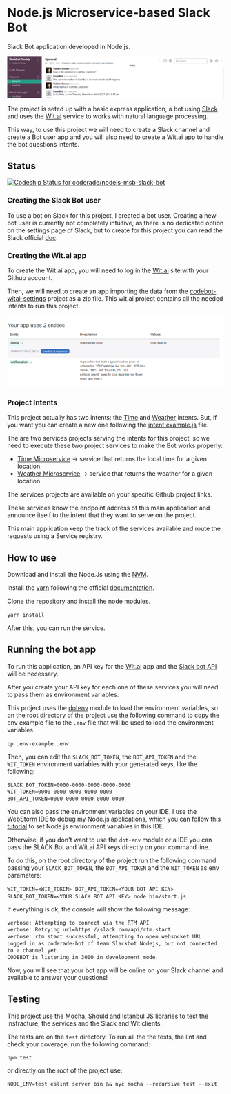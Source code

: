 # Node.js Microservice-based Slack Bot

Slack Bot application developed in Node.js.

![SlackBot](doc/images/slackbot.png)

The project is seted up with a basic express application, a bot using [Slack](https://slack.com/) and uses 
the [Wit.ai](https://wit.ai/) service to works with natural language processing.

This way, to use this project we will need to create a Slack channel and create a Bot user app and you will 
also need to create a Wit.ai app to handle the bot questions intents.

## Status

[ ![Codeship Status for coderade/nodejs-msb-slack-bot](https://app.codeship.com/projects/a16ebc70-0220-0136-a7cd-1e9c793cff7d/status?branch=master)](https://app.codeship.com/projects/280037)


### Creating the Slack Bot user

To use a bot on Slack for this project, I created a bot user. Creating a new bot user is currently not completely 
intuitive, as there is no dedicated option on the settings page of Slack, but to create for this project you can read 
the Slack official [doc](https://api.slack.com/bot-users).

### Creating the Wit.ai app

To create the Wit.ai app, you will need to log in the [Wit.ai](https://wit.ai/) site with your Github account.

Then, we will need to create an app importing the data from the 
[codebot-witai-settings](https://github.com/coderade/codebot-witai-settings) project as a zip file. 
This wit.ai project contains all the needed intents to run this project.

![](doc/images/wit-ai-intents.png)

### Project Intents

This project actually has two intents: the [Time](server/intents/timeIntent.js) and 
[Weather](server/intents/weatherIntent.js) intents. But, if you want you can create a new one following the 
[intent.example.js](server/intents/intent.example.js) file.

The are two services projects serving the intents for this project, so we need to execute these two project 
services to make the Bot works properly:

* [Time Microservice](https://github.com/coderade/nodejs-time-microservice) ->
service that returns the local time for a given location.
* [Weather Microservice](https://github.com/coderade/nodejs-weather-microservice) -> service that returns 
the weather for a given location.

The services projects are available on your specific Github project links.

These services know the endpoint address of this main application and announce itself
to the intent that they want to serve on the project.

This main application keep the track of the services available and route the requests using a Service registry.

## How to use

Download and install the Node.Js using the [NVM](https://github.com/creationix/nvm).

Install the [yarn](https://yarnpkg.com/en/) following the official
[documentation](https://yarnpkg.com/lang/en/docs/install/#linux-tab).

Clone the repository and install the node modules.

`yarn install`

After this, you can run the service.


## Running the bot app

To run this application, an API key for the
[Wit.ai](https://wit.ai) app and the [Slack bot API](https://api.slack.com/bot-users) will be necessary.

After you create your API key for each one of these services you will need to pass them as environment variables.

This project uses the [dotenv](https://github.com/motdotla/dotenv) module to load the environment variables, so on the 
root directory of the project use the following command to copy the env example file to the `.env` file that will be 
used to load the environment variables.

`cp .env-example .env`

Then, you can edit the `SLACK_BOT_TOKEN`, the `BOT_API_TOKEN` and the `WIT_TOKEN` environment variables with your 
generated keys, like the following:

```docker
SLACK_BOT_TOKEN=0000-0000-0000-0000-0000
WIT_TOKEN=0000-0000-0000-0000-0000
BOT_API_TOKEN=0000-0000-0000-0000-0000
```

You can also pass the environment variables on your IDE. 
I use the [WebStorm](https://www.jetbrains.com/webstorm) IDE to debug my Node.js applications, which you can follow this
[tutorial](https://www.jetbrains.com/help/webstorm/run-debug-configuration-node-js.html) to set Node.js environment 
variables in this IDE.

Otherwise, if you don't want to use the `dot-env` module or a IDE you can pass the SLACK Bot and Wit.ai API keys 
directly on your command line.

To do this, on the root directory of the project run the following command
passing your `SLACK_BOT_TOKEN`, the `BOT_API_TOKEN` and the `WIT_TOKEN` as env parameters:

`WIT_TOKEN=<WIT_TOKEN> BOT_API_TOKEN=<YOUR BOT API KEY> SLACK_BOT_TOKEN=<YOUR SLACK BOT API KEY> node bin/start.js`

If everything is ok, the console will show the following message:

```
verbose: Attempting to connect via the RTM API
verbose: Retrying url=https://slack.com/api/rtm.start
verbose: rtm.start successful, attempting to open websocket URL
Logged in as coderade-bot of team Slackbot Nodejs, but not connected to a channel yet
CODEBOT is listening in 3000 in development mode.
```
Now, you will see that your bot app will be online on your Slack channel and
available to answer your questions!


## Testing 

This project use the [Mocha](https://mochajs.org/), [Should](https://shouldjs.github.io/) and 
[Istanbul](https://istanbul.js.org/) JS libraries to test the insfracture, the services and the Slack and Wit 
clients.

The tests are on the `test` directory. To run all the the tests, the lint and check your coverage, run the following 
command:

```
npm test
```

or directly on the root of the project use:

```
NODE_ENV=test eslint server bin && nyc mocha --recursive test --exit
``` 